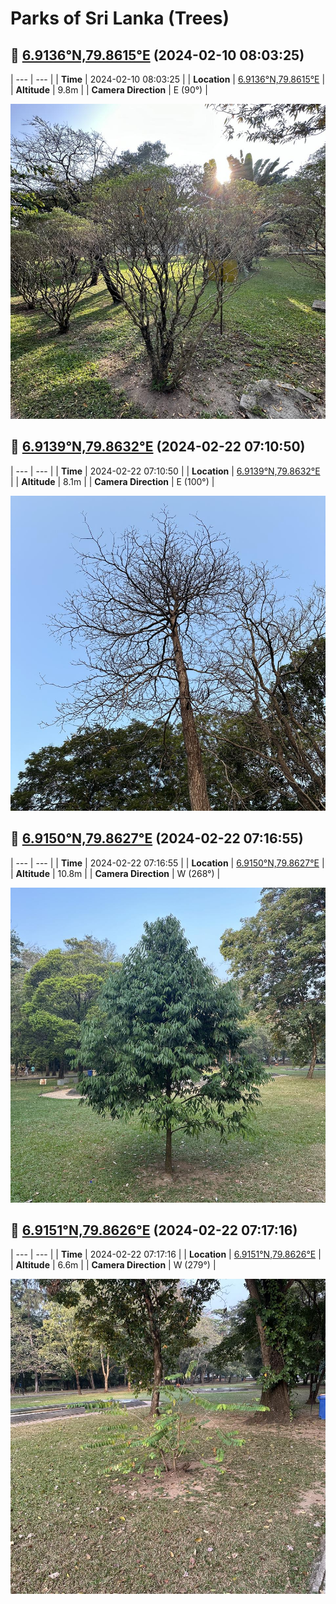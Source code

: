 # Parks of Sri Lanka (Trees)

## 🌳 [6.9136°N,79.8615°E](https://www.google.com/maps/place/6.913619N,79.86145E) (2024-02-10 08:03:25)

| --- | --- |
| **Time** | 2024-02-10 08:03:25 |
| **Location** | [6.9136°N,79.8615°E](https://www.google.com/maps/place/6.913619N,79.86145E) |
| **Altitude** | 9.8m |
| **Camera Direction** | E (90°) |

![data/images/Photo-2024-02-10-08-03-25.jpg](data/images/Photo-2024-02-10-08-03-25.jpg)

## 🌳 [6.9139°N,79.8632°E](https://www.google.com/maps/place/6.913933N,79.863183E) (2024-02-22 07:10:50)

| --- | --- |
| **Time** | 2024-02-22 07:10:50 |
| **Location** | [6.9139°N,79.8632°E](https://www.google.com/maps/place/6.913933N,79.863183E) |
| **Altitude** | 8.1m |
| **Camera Direction** | E (100°) |

![data/images/Photo-2024-02-22-07-10-50.jpg](data/images/Photo-2024-02-22-07-10-50.jpg)

## 🌳 [6.9150°N,79.8627°E](https://www.google.com/maps/place/6.914983N,79.862703E) (2024-02-22 07:16:55)

| --- | --- |
| **Time** | 2024-02-22 07:16:55 |
| **Location** | [6.9150°N,79.8627°E](https://www.google.com/maps/place/6.914983N,79.862703E) |
| **Altitude** | 10.8m |
| **Camera Direction** | W (268°) |

![data/images/Photo-2024-02-22-07-16-55.jpg](data/images/Photo-2024-02-22-07-16-55.jpg)

## 🌳 [6.9151°N,79.8626°E](https://www.google.com/maps/place/6.915089N,79.862572E) (2024-02-22 07:17:16)

| --- | --- |
| **Time** | 2024-02-22 07:17:16 |
| **Location** | [6.9151°N,79.8626°E](https://www.google.com/maps/place/6.915089N,79.862572E) |
| **Altitude** | 6.6m |
| **Camera Direction** | W (279°) |

![data/images/Photo-2024-02-22-07-17-16.jpg](data/images/Photo-2024-02-22-07-17-16.jpg)
